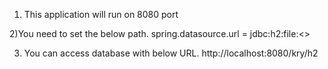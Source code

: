 1) This application will run on 8080 port

2)You need to set the below path.
  spring.datasource.url = jdbc:h2:file:<<SET LOCAL PATH>>

3) You can access database with below URL.
http://localhost:8080/kry/h2
